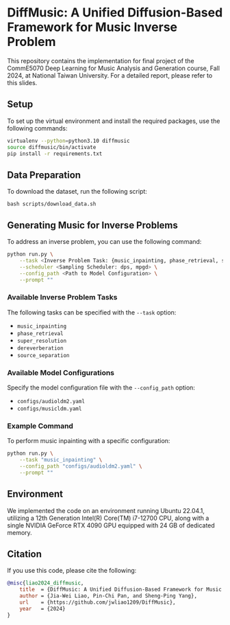 # DiffMusic: A Unified Diffusion-Based Framework for Music Inverse Problem

This repository contains the implementation for final project of the CommE5070 Deep Learning for Music Analysis and Generation course, Fall 2024, at National Taiwan University. For a detailed report, please refer to this slides.


## Setup
To set up the virtual environment and install the required packages, use the following commands:
```bash
virtualenv --python=python3.10 diffmusic
source diffmusic/bin/activate
pip install -r requirements.txt
```


## Data Preparation
To download the dataset, run the following script:
```
bash scripts/download_data.sh
```


## Generating Music for Inverse Problems

To address an inverse problem, you can use the following command:

```bash
python run.py \
    --task <Inverse Problem Task: {music_inpainting, phase_retrieval, super_resolution, dereverberation, source_separation}> \
    --scheduler <Sampling Scheduler: dps, mpgd> \
    --config_path <Path to Model Configuration> \
    --prompt ""
```

### Available Inverse Problem Tasks
The following tasks can be specified with the `--task` option:
- `music_inpainting`
- `phase_retrieval`
- `super_resolution`
- `dereverberation`
- `source_separation`

### Available Model Configurations
Specify the model configuration file with the `--config_path` option:
- `configs/audioldm2.yaml`
- `configs/musicldm.yaml`

### Example Command
To perform music inpainting with a specific configuration:
```bash
python run.py \
    --task "music_inpainting" \
    --config_path "configs/audioldm2.yaml" \
    --prompt ""
```


## Environment
We implemented the code on an environment running Ubuntu 22.04.1, utilizing a 12th Generation Intel(R) Core(TM) i7-12700 CPU, along with a single NVIDIA GeForce RTX 4090 GPU equipped with 24 GB of dedicated memory.


## Citation
If you use this code, please cite the following:
```bibtex
@misc{liao2024_diffmusic,
    title  = {DiffMusic: A Unified Diffusion-Based Framework for Music Inverse Problem},
    author = {Jia-Wei Liao, Pin-Chi Pan, and Sheng-Ping Yang},
    url    = {https://github.com/jwliao1209/DiffMusic},
    year   = {2024}
}
```
